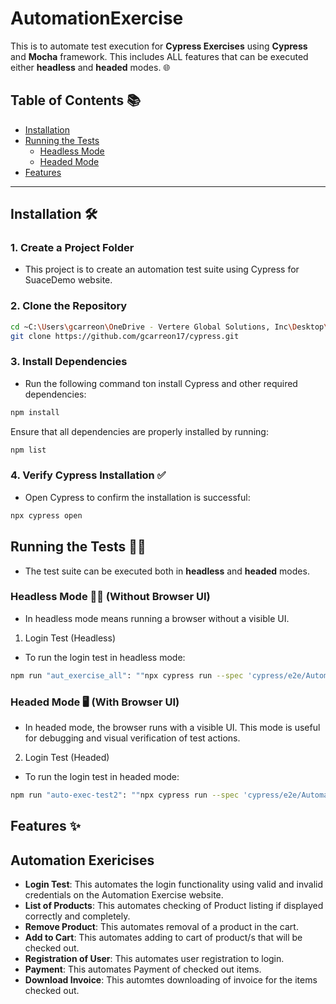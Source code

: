 # AutomationExercise

This is to automate test execution for **Cypress Exercises** using **Cypress** and **Mocha** framework. This includes ALL features that can be executed either  **headless** and **headed** modes. 🌐

## Table of Contents 📚

- [Installation](#installation)
- [Running the Tests](#running-the-tests)
  - [Headless Mode](#headless-mode)
  - [Headed Mode](#headed-mode)
- [Features](#features)

---

## Installation 🛠️

### 1. Create a Project Folder
- This project is to create an automation test suite using Cypress for SuaceDemo website.

### 2. Clone the Repository

```bash
cd ~C:\Users\gcarreon\OneDrive - Vertere Global Solutions, Inc\Desktop\Cypress\cypress>
git clone https://github.com/gcarreon17/cypress.git
```
### 3. Install Dependencies

- Run the following command ton install Cypress and other required dependencies:
 
 ```bash
 npm install
 ```
  Ensure that all dependencies are properly installed by running:
 
 ```bash
 npm list
 ```

 ### 4. Verify Cypress Installation ✅
 
 - Open Cypress to confirm the installation is successful:
 
 ```bash
 npx cypress open
 ```

## Running the Tests 🏃‍♂️
- The test suite can be executed both in **headless** and **headed** modes.

### Headless Mode 🧑‍💻 (Without Browser UI)
- In headless mode means running a browser without a visible UI.
1. Login Test (Headless)
- To run the login test in headless mode:

```bash
npm run "aut_exercise_all": ""npx cypress run --spec 'cypress/e2e/AutomationExercise/*.cy.js"
```

### Headed Mode 🖥️ (With Browser UI)
- In headed mode, the browser runs with a visible UI. This mode is useful for debugging and visual verification of test actions.
2. Login Test (Headed)
- To run the login test in headed mode:

```bash
npm run "auto-exec-test2": ""npx cypress run --spec 'cypress/e2e/AutomationExercise/AddToCart.cy.js' --browser chrome --headed"
```

## Features ✨
## Automation Exericises

- **Login Test**: This automates the login functionality using valid and invalid credentials on the Automation Exercise website.
- **List of Products**: This automates checking of Product listing if displayed correctly and completely.
- **Remove Product**: This automates removal of a product in the cart.
- **Add to Cart**: This automates adding to cart of product/s that will be checked out.
- **Registration of User**: This automates user registration to login.
- **Payment**: This automates Payment of checked out items.
- **Download Invoice**: This automtes downloading of invoice for the items checked out.
